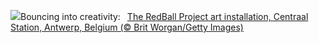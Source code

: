 ![](https://www.bing.com/th?id=OHR.RedBallBelgium_EN-US3314192425_UHD.jpg&w=1000)Bouncing into creativity:&nbsp;&ensp;[The RedBall Project art installation, Centraal Station, Antwerp, Belgium (© Brit Worgan/Getty Images)](https://www.bing.com/th?id=OHR.RedBallBelgium_EN-US3314192425_UHD.jpg)
<br><br/>
